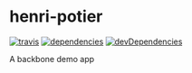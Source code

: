 # henri-potier
[![travis](https://img.shields.io/travis/MayasHaddad/henri-potier.svg?style=flat-square)](https://travis-ci.org/MayasHaddad/henri-potier)
[![dependencies](https://img.shields.io/david/MayasHaddad/henri-potier.svg?style=flat-square)](https://david-dm.org/MayasHaddad/henri-potier.svg)
[![devDependencies](https://img.shields.io/david/dev/MayasHaddad/henri-potier.svg?style=flat-square)](https://img.shields.io/david/dev/MayasHaddad/henri-potier.svg?style=flat-square)

A backbone demo app
